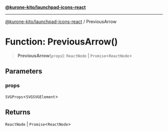 [**@kurone-kito/launchpad-icons-react**](../README.md)

***

[@kurone-kito/launchpad-icons-react](../globals.md) / PreviousArrow

# Function: PreviousArrow()

> **PreviousArrow**(`props`): `ReactNode` \| `Promise`\<`ReactNode`\>

## Parameters

### props

`SVGProps`\<`SVGSVGElement`\>

## Returns

`ReactNode` \| `Promise`\<`ReactNode`\>
